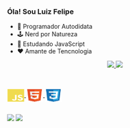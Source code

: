 ### Óla! Sou Luiz Felipe

- 📘 Programador Autodidata
- 🕹️ Nerd por Natureza
- 📒 Estudando JavaScript
- ❤️ Amante de Tencnologia

<div align="center">
  <a href="https://github.com/LuizFelipeTrindade">
  <img height="200em" src="https://github-readme-stats.vercel.app/api?username=LuizFelipeTrindade&show_icons=true&theme=dracula&include_all_commits=true&count_private=true"/>
  <img height="167em" src="https://github-readme-stats.vercel.app/api/top-langs/?username=LuizFelipeTrindade&layout=compact&langs_count=7&theme=dracula"/>
</div>
  
  ##
  <div style="display: inline_block"><br>
  <img align="center" alt="Luiz-Js" height="30" width="40" src="https://raw.githubusercontent.com/devicons/devicon/master/icons/javascript/javascript-plain.svg">
  <img align="center" alt="Rafa-HTML" height="30" width="40" src="https://raw.githubusercontent.com/devicons/devicon/master/icons/html5/html5-original.svg">
  <img align="center" alt="Rafa-CSS" height="30" width="40" src="https://raw.githubusercontent.com/devicons/devicon/master/icons/css3/css3-original.svg">
</div> 
  
 ##
  
<div>
  <a href="https://www.instagram.com/lil.pipa15/" target="_blank"><img src="https://img.shields.io/badge/-Instagram-%23E4405F?style=for-the-badge&logo=instagram&logoColor=white" target="_blank"></a>
  <a href="https://www.linkedin.com/in/luiz-felipe-de-castro-trindade-39a630230/" target="_blank"><img src="https://img.shields.io/badge/-LinkedIn-%230077B5?style=for-the-badge&logo=linkedin&logoColor=white" target="_blank"></a>   
</div>
  
